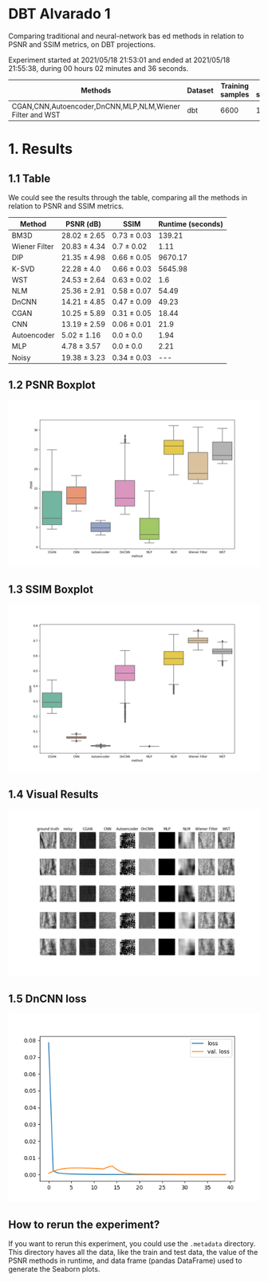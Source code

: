 # DBT Alvarado 1

Comparing traditional and neural-network bas ed methods in relation to PSNR and SSIM metrics, on DBT projections.

Experiment started at 2021/05/18 21:53:01 and ended at 2021/05/18 21:55:38, during 00 hours 02 minutes and 36 seconds.


| Methods | Dataset | Training samples | Test samples | Dimension |
|---|---|---|---|---|
| CGAN,CNN,Autoencoder,DnCNN,MLP,NLM,Wiener Filter and WST | dbt | 6600 | 1650 | 52 X 52 |

# 1. Results

## 1.1 Table

We could see the results through the table, comparing all the methods in relation to PSNR and SSIM metrics.



| Method | PSNR (dB) | SSIM | Runtime (seconds) |
|---|---|---|---|
| BM3D | 28.02 ± 2.65 | 0.73 ± 0.03 | 139.21 |
| Wiener Filter | 20.83 ± 4.34 | 0.7 ± 0.02 | 1.11 |
| DIP | 21.35 ± 4.98 | 0.66 ± 0.05 | 9670.17 |
| K-SVD | 22.28 ± 4.0 | 0.66 ± 0.03 | 5645.98 |
| WST | 24.53 ± 2.64 | 0.63 ± 0.02 | 1.6 |
| NLM | 25.36 ± 2.91 | 0.58 ± 0.07 | 54.49 |
| DnCNN | 14.21 ± 4.85 | 0.47 ± 0.09 | 49.23 |
| CGAN | 10.25 ± 5.89 | 0.31 ± 0.05 | 18.44 |
| CNN | 13.19 ± 2.59 | 0.06 ± 0.01 | 21.9 |
| Autoencoder | 5.02 ± 1.16 | 0.0 ± 0.0 | 1.94 |
| MLP | 4.78 ± 3.57 | 0.0 ± 0.0 | 2.21 |
| Noisy | 19.38 ± 3.23 | 0.34 ± 0.03 | --- |

## 1.2 PSNR Boxplot

![PSNR boxplot](psnr_boxplot.png)

## 1.3 SSIM Boxplot

![SSIM boxplot](ssim_boxplot.png)


## 1.4 Visual Results

![Visual results](results.png)

## 1.5 DnCNN loss

![DnCNN loss](DnCNN_loss.png)

## How to rerun the experiment?

If you want to rerun this experiment, you could use the `.metadata` directory.
This directory haves all the data, like the train and test data, the value of the PSNR methods in runtime, and data frame (pandas DataFrame) used to generate the Seaborn plots.